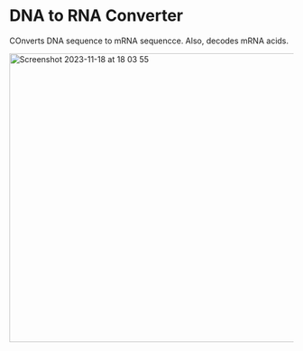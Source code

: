 # DNA to RNA Converter
COnverts DNA sequence to mRNA sequencce. Also, decodes mRNA acids.

<img width="512" alt="Screenshot 2023-11-18 at 18 03 55" src="https://github.com/xeweva/DNA-to-RNA-Converter/assets/54597813/b99c8a16-59f8-4171-92c7-455f91c97900">
